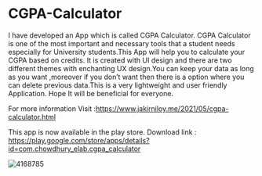 # CGPA-Calculator

I have developed an App which is called CGPA Calculator.
CGPA Calculator is one of the most important and necessary tools that a student needs especially for University students.This App will help you to calculate your CGPA based on credits. It is created with UI design and there are two different themes with enchanting UX design.You can keep your data as long as you want ,moreover if you don’t want then there is a option where you can delete previous data.This is a very lightweight and user friendly Application. Hope It will be beneficial for everyone.

For more information Visit :https://www.jakirniloy.me/2021/05/cgpa-calculator.html

This app is now available in the play store.
Download link :
https://play.google.com/store/apps/details?id=com.chowdhury_elab.cgpa_calculator



![4168785](https://user-images.githubusercontent.com/48614476/119861141-e0788280-bf38-11eb-882d-283d5962c986.jpg)
